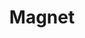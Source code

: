 ---
title: Magnet
tags: ["attract", "metal", "magnetic field", "polarity", "repel", "physics", "magnetic force"]
icon: magnet
svg: '<svg xmlns="http://www.w3.org/2000/svg" width="24" height="24" fill="none" viewBox="0 0 24 24" stroke-width="1.5" stroke-linecap="round" stroke-linejoin="round" stroke="currentColor"><path d="M3 7.5V12a9 9 0 1 0 18 0V7.5m-18 0V5a2 2 0 0 1 2-2h1.625a2 2 0 0 1 2 2v2.5M3 7.5h5.625m0 0V12a3.375 3.375 0 1 0 6.75 0V7.5m0 0V5a2 2 0 0 1 2-2H19a2 2 0 0 1 2 2v2.5m-5.625 0H21"/></svg>'
---